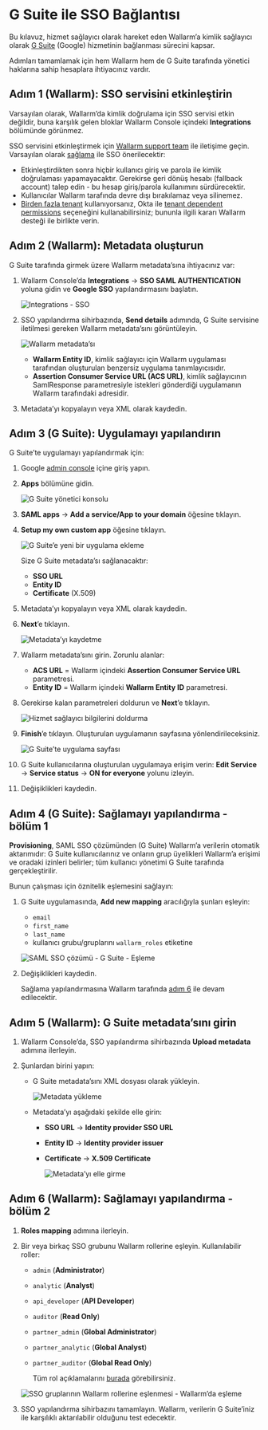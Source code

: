 # G Suite ile SSO Bağlantısı

[img-gsuite-console]:       ../../../images/admin-guides/configuration-guides/sso/gsuite/gsuite-console.png
[img-gsuite-add-app]:       ../../../images/admin-guides/configuration-guides/sso/gsuite/gsuite-add-app.png
[img-fetch-metadata]:       ../../../images/admin-guides/configuration-guides/sso/gsuite/gsuite-fetch-metadata.png
[img-fill-in-sp-data]:      ../../../images/admin-guides/configuration-guides/sso/gsuite/gsuite-fill-in-sp-data.png
[img-app-page]:             ../../../images/admin-guides/configuration-guides/sso/gsuite/gsuite-app-page.png
[link-gsuite-adm-console]:  https://admin.google.com
[img-sp-wizard-transfer-metadata]:  ../../../images/admin-guides/configuration-guides/sso/gsuite/sp-wizard-transfer-metadata.png
[img-transfer-metadata-manually]:   ../../../images/admin-guides/configuration-guides/sso/gsuite/transfer-metadata-manually.png
[img-sp-wizard-finish]:             ../../../images/admin-guides/configuration-guides/sso/gsuite/sp-wizard-finish.png

Bu kılavuz, hizmet sağlayıcı olarak hareket eden Wallarm’a kimlik sağlayıcı olarak [G Suite](https://gsuite.google.com/) (Google) hizmetinin bağlanması sürecini kapsar.

Adımları tamamlamak için hem Wallarm hem de G Suite tarafında yönetici haklarına sahip hesaplara ihtiyacınız vardır.

## Adım 1 (Wallarm): SSO servisini etkinleştirin

Varsayılan olarak, Wallarm’da kimlik doğrulama için SSO servisi etkin değildir, buna karşılık gelen bloklar Wallarm Console içindeki **Integrations** bölümünde görünmez.

SSO servisini etkinleştirmek için [Wallarm support team](https://support.wallarm.com/) ile iletişime geçin. Varsayılan olarak [sağlama](#step-4-g-suite-configure-provisioning-part-1) ile SSO önerilecektir:

* Etkinleştirdikten sonra hiçbir kullanıcı giriş ve parola ile kimlik doğrulaması yapamayacaktır. Gerekirse geri dönüş hesabı (fallback account) talep edin - bu hesap giriş/parola kullanımını sürdürecektir.
* Kullanıcılar Wallarm tarafında devre dışı bırakılamaz veya silinemez.
* [Birden fazla tenant](../../../installation/multi-tenant/overview.md) kullanıyorsanız, Okta ile [tenant dependent permissions](intro.md#tenant-dependent-permissions) seçeneğini kullanabilirsiniz; bununla ilgili kararı Wallarm desteği ile birlikte verin.

## Adım 2 (Wallarm): Metadata oluşturun

G Suite tarafında girmek üzere Wallarm metadata’sına ihtiyacınız var:

1. Wallarm Console’da **Integrations** → **SSO SAML AUTHENTICATION** yoluna gidin ve **Google SSO** yapılandırmasını başlatın.

    ![Integrations - SSO](../../../images/admin-guides/configuration-guides/sso/sso-integration-add.png)

1. SSO yapılandırma sihirbazında, **Send details** adımında, G Suite servisine iletilmesi gereken Wallarm metadata’sını görüntüleyin.

    ![Wallarm metadata’sı](../../../images/admin-guides/configuration-guides/sso/gsuite/sp-metadata.png)

    * **Wallarm Entity ID**, kimlik sağlayıcı için Wallarm uygulaması tarafından oluşturulan benzersiz uygulama tanımlayıcısıdır.
    * **Assertion Consumer Service URL (ACS URL)**, kimlik sağlayıcının SamlResponse parametresiyle istekleri gönderdiği uygulamanın Wallarm tarafındaki adresidir.

1. Metadata’yı kopyalayın veya XML olarak kaydedin. 

## Adım 3 (G Suite): Uygulamayı yapılandırın

G Suite’te uygulamayı yapılandırmak için:

1. Google [admin console][link-gsuite-adm-console] içine giriş yapın. 
1. **Apps** bölümüne gidin.

    ![G Suite yönetici konsolu][img-gsuite-console]

1. **SAML apps** → **Add a service/App to your domain** öğesine tıklayın.
1. **Setup my own custom app** öğesine tıklayın.

    ![G Suite’e yeni bir uygulama ekleme][img-gsuite-add-app]

    Size G Suite metadata’sı sağlanacaktır:

    * **SSO URL**
    * **Entity ID**
    * **Certificate** (X.509)

1. Metadata’yı kopyalayın veya XML olarak kaydedin. 
1. **Next**’e tıklayın.

    ![Metadata’yı kaydetme][img-fetch-metadata]

1. Wallarm metadata’sını girin. Zorunlu alanlar:

    * **ACS URL** = Wallarm içindeki **Assertion Consumer Service URL** parametresi.
    * **Entity ID** = Wallarm içindeki **Wallarm Entity ID** parametresi.

1. Gerekirse kalan parametreleri doldurun ve **Next**’e tıklayın.

    ![Hizmet sağlayıcı bilgilerini doldurma][img-fill-in-sp-data]

1. **Finish**’e tıklayın. Oluşturulan uygulamanın sayfasına yönlendirileceksiniz.

    ![G Suite’te uygulama sayfası][img-app-page]

1. G Suite kullanıcılarına oluşturulan uygulamaya erişim verin: **Edit Service** → **Service status** → **ON for everyone** yolunu izleyin.
1. Değişiklikleri kaydedin.

## Adım 4 (G Suite): Sağlamayı yapılandırma - bölüm 1

**Provisioning**, SAML SSO çözümünden (G Suite) Wallarm’a verilerin otomatik aktarımıdır: G Suite kullanıcılarınız ve onların grup üyelikleri Wallarm’a erişimi ve oradaki izinleri belirler; tüm kullanıcı yönetimi G Suite tarafında gerçekleştirilir.

Bunun çalışması için öznitelik eşlemesini sağlayın:

1. G Suite uygulamasında, **Add new mapping** aracılığıyla şunları eşleyin:

    * `email`
    * `first_name`
    * `last_name`
    * kullanıcı grubu/gruplarını `wallarm_roles` etiketine

    ![SAML SSO çözümü - G Suite - Eşleme](../../../images/admin-guides/configuration-guides/sso/simple-sso-mapping.png)

1. Değişiklikleri kaydedin.

    Sağlama yapılandırmasına Wallarm tarafında [adım 6](#step-6-wallarm-configure-provisioning-part-2) ile devam edilecektir.

## Adım 5 (Wallarm): G Suite metadata’sını girin

1. Wallarm Console’da, SSO yapılandırma sihirbazında **Upload metadata** adımına ilerleyin.
1. Şunlardan birini yapın:

    * G Suite metadata’sını XML dosyası olarak yükleyin.

        ![Metadata yükleme][img-sp-wizard-transfer-metadata]

    * Metadata’yı aşağıdaki şekilde elle girin:

        * **SSO URL** → **Identity provider SSO URL**
        * **Entity ID** → **Identity provider issuer**
        * **Certificate** → **X.509 Certificate**

            ![Metadata’yı elle girme][img-transfer-metadata-manually]


## Adım 6 (Wallarm): Sağlamayı yapılandırma - bölüm 2

1. **Roles mapping** adımına ilerleyin.
1. Bir veya birkaç SSO grubunu Wallarm rollerine eşleyin. Kullanılabilir roller:

    * `admin` (**Administrator**)
    * `analytic` (**Analyst**)
    * `api_developer` (**API Developer**)
    * `auditor` (**Read Only**)
    * `partner_admin` (**Global Administrator**)
    * `partner_analytic` (**Global Analyst**)
    * `partner_auditor` (**Global Read Only**)

        Tüm rol açıklamalarını [burada](../../../user-guides/settings/users.md#user-roles) görebilirsiniz.

    ![SSO gruplarının Wallarm rollerine eşlenmesi - Wallarm’da eşleme](../../../images/admin-guides/configuration-guides/sso/sso-mapping-in-wallarm.png)

1. SSO yapılandırma sihirbazını tamamlayın. Wallarm, verilerin G Suite’iniz ile karşılıklı aktarılabilir olduğunu test edecektir.